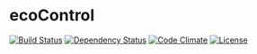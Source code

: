 ecoControl
========
[![Build Status](https://travis-ci.org/SEC-i/ecoControl.svg)](https://travis-ci.org/SEC-i/ecoControl)
[![Dependency Status](https://gemnasium.com/SEC-i/ecoControl.svg)](https://gemnasium.com/SEC-i/ecoControl)
[![Code Climate](https://codeclimate.com/github/SEC-i/ecoControl.png)](https://codeclimate.com/github/SEC-i/ecoControl)
[![License](http://img.shields.io/badge/license-MIT-brightgreen.svg)](http://opensource.org/licenses/MIT)
